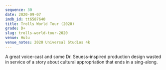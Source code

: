 ```yaml
---
sequence: 30
date: 2020-09-07
imdb_id: tt6587640
title: Trolls World Tour (2020)
grade: D+
slug: trolls-world-tour-2020
venue: Hulu
venue_notes: 2020 Universal Studios 4k
---
```


A great voice-cast and some Dr. Seuess-inspired production design wasted in service of a story about cultural appropriation that ends in a sing-along.
